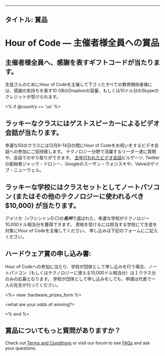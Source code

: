 * * *

## タイトル: 賞品

# Hour of Code — 主催者様全員への賞品

## 主催者様全員へ、感謝を表すギフトコードが当たります。

生徒さんのためにHour of Codeを主催して下さったすべての教育関係者様には、感謝の気持ちを表す10 GBのDropboxの容量、もしくは10ドル分のSkypeのクレジットが受けられます。

<% if @country == 'us' %>

## ラッキーなクラスにはゲストスピーカーによるビデオ会話が当たります。

幸運な50のクラスには12月8-14日の間にHour of Codeをお祝いをするビデオ会話への参加にご招待致します。 テクノロジー分野で活躍するリーダー達に質問や、会話でのやり取りができます。 [去年行われたビデオ会話][1]ビルゲーツ, Twitterの創始者ジャック・ドロシー、Googleのスーザン・ウォジスキや、Valveのゲイブ・ニューウェル。

 [1]: http://www.youtube.com/playlist?list=PLzdnOPI1iJNckJ81gRpJe5mR7imAHDl9a

## ラッキーな学校にはクラスセットとしてノートパソコン (またはその他のテクノロジーに使われるべき$10,000) が当たります。

アメリカ（+ワシントンD.C)の***各州***で選ばれた、幸運な学校がテクノロジー10,000ドル相当分を獲得できます。 資格を受けるには担当する学校にて生徒を対象にHour of Codeを主催してください。 申し込みは下記のフォームにご記入ください。

## ハードウェア賞の申し込み書:

Hour of Codeへの参加に当たり、学校が団体として申し込みを行う場合、ノートパソコン（もしくはテクノロジーに使える10,000ドル相当分）は１クラス分のみの応募となります。 学校が団体として申し込みをしても、申請は代表で一人の先生が行ってください。

<%= view :hardware\_prizes\_form %>

<what are your odds of winning?>

<see a list of all schools signed up for the hour code in your state. one public k-12 school every u.s. state will win class-set laptops.>

<% end %>

## 賞品についてもっと質問がありますか？

Check out [Terms and Conditions][2] or visit our forum to see [FAQs][3] and ask your questions.

 [2]: /prizes-terms
 [3]: http://support.code.org